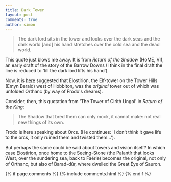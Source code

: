 ```yaml
---
title: Dark Tower
layout: post
comments: true
author: simon
---
```

>The dark lord sits in the tower and looks over the dark seas and the dark world [and] his hand stretches over the cold sea and the dead world.

This quote just blows me away. It is from *Return of the Shadow* (HoME, VI), an early draft of the story of the Barrow Downs (I think in the final draft the line is reduced to ‘till the dark lord lifts his hand’).

Now, it is [here](https://github.com/uoou/AWildernessOfDragons/wiki/Orthanc) suggested that Elostirion, the Elf-tower on the Tower Hills (Emyn Beraid) west of Hobbiton, was the *original* tower out of which was unfolded Orthanc (by way of Frodo's dreams).

Consider, then, this quotation from 'The Tower of Cirith Ungol' in *Return of the King*:
>The Shadow that bred them can only mock, it cannot make: not real new things of its
own. 

Frodo is here speaking about Orcs. (He continues: 'I don’t think it gave life to the orcs, it only ruined them and twisted them...'). 

But perhaps the same could be said about towers and vision itself? In which case Elostirion, once home to the Seeing-Stone (the Palantír that looks West, over the sundering sea, back to Faërie) becomes the original, not only of Orthanc, but also of Barad-dûr, where dwelled the Great Eye of Sauron.

{% if page.comments %}
{% include comments.html %}
{% endif %}

